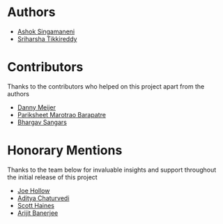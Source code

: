 # Authors
* [Ashok Singamaneni](https://www.linkedin.com/in/ashok-singamaneni-193b1a32/)
* [Sriharsha Tikkireddy](https://www.linkedin.com/in/sriharsha-tikkireddy/)

# Contributors
Thanks to the contributors who helped on this project apart from the authors
* [Danny Meijer](https://www.linkedin.com/in/dannydatascientist/)
* [Pariksheet Marotrao Barapatre](https://www.linkedin.com/in/pari-data-products/)
* [Bhargav Sangars](https://www.linkedin.com/in/bhargav-sangars-a4b61037/)

# Honorary Mentions
Thanks to the team below for invaluable insights and support throughout the initial release of this project

* [Joe Hollow](https://www.linkedin.com/in/joe-hollow-23088b1/)
* [Aditya Chaturvedi](https://www.linkedin.com/in/chaturvediaditya/)
* [Scott Haines](https://www.linkedin.com/in/scotthaines/)
* [Arijit Banerjee](https://www.linkedin.com/in/massborn/)
